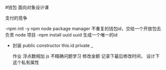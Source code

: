 #钱包
面向对象设计课

支付的竞争

-npm init -y
 npm node package manager 不重复的钱包id，交给一个开放包去负责
 node 项目
-npm install uuid
 uuid 生成一个唯一的id
- 封装
  public constructor this.id
  private _

  作业  浮点数相加 js 不精确问题学习
  修改金额 记录下最后修改时间， 设计下这个私有属性 
